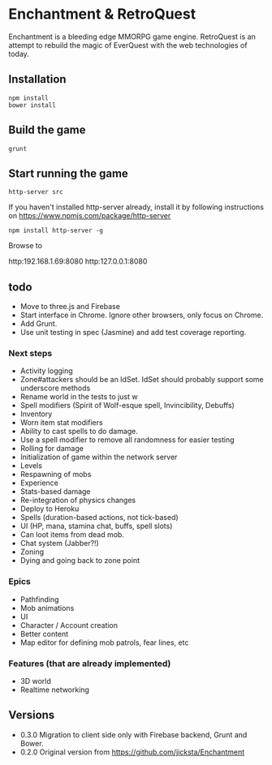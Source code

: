 # Enchantment & RetroQuest

Enchantment is a bleeding edge MMORPG game engine. RetroQuest is an attempt to rebuild the magic of EverQuest with the web technologies of today.

## Installation

```
npm install
bower install
```

## Build the game

```
grunt
```

## Start running the game

```
http-server src
```

If you haven't installed http-server already, install it by following instructions on https://www.npmjs.com/package/http-server

```
npm install http-server -g
```

Browse to

  http:192.168.1.69:8080
  http:127.0.0.1:8080



## todo

* Move to three.js and Firebase
* Start interface in Chrome. Ignore other browsers, only focus on Chrome.
* Add Grunt.
* Use unit testing in spec (Jasmine) and add test coverage reporting.

### Next steps

* Activity logging
* Zone#attackers should be an IdSet. IdSet should probably support some underscore methods
* Rename world in the tests to just w
* Spell modifiers (Spirit of Wolf-esque spell, Invincibility, Debuffs)
* Inventory
* Worn item stat modifiers
* Ability to cast spells to do damage.
* Use a spell modifier to remove all randomness for easier testing
* Rolling for damage
* Initialization of game within the network server
* Levels
* Respawning of mobs
* Experience
* Stats-based damage
* Re-integration of physics changes
* Deploy to Heroku
* Spells (duration-based actions, not tick-based)
* UI (HP, mana, stamina chat, buffs, spell slots)
* Can loot items from dead mob.
* Chat system (Jabber?!)
* Zoning
* Dying and going back to zone point

### Epics

* Pathfinding
* Mob animations
* UI
* Character / Account creation
* Better content
* Map editor for defining mob patrols, fear lines, etc

### Features (that are already implemented)

* 3D world
* Realtime networking


## Versions

* 0.3.0 Migration to client side only with Firebase backend, Grunt and Bower.
* 0.2.0 Original version from https://github.com/jicksta/Enchantment